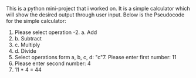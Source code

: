 This is a python mini-project that i worked on. It is a simple calculator which will show the desired output through user input. Below is the Pseudocode for the simple calculator: 

1. Please select operation -2. a. Add
3. b. Subtract
4. c. Multiply
5. d. Divide
6. Select operations form a, b, c, d: "c"7. Please enter first number: 11
8. Please enter second number: 4
9. 11 * 4 = 44